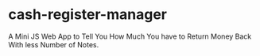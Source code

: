 # cash-register-manager 

A Mini JS Web App to Tell You How Much You have to Return Money Back With less Number of Notes.
